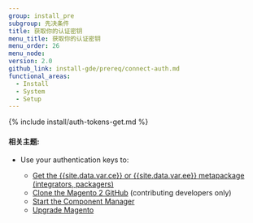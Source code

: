 ```yaml
---
group: install_pre
subgroup: 先决条件
title: 获取你的认证密钥
menu_title: 获取你的认证密钥
menu_order: 26
menu_node:
version: 2.0
github_link: install-gde/prereq/connect-auth.md
functional_areas:
  - Install
  - System
  - Setup
---
```


{% include install/auth-tokens-get.md %}

#### 相关主题:
*	Use your authentication keys to:

	*	<a href="{{ page.baseurl }}/install-gde/prereq/integrator_install.html">Get the {{site.data.var.ce}} or {{site.data.var.ee}} metapackage (integrators, packagers)</a>
	*	<a href="{{ page.baseurl }}/install-gde/prereq/dev_install.html">Clone the Magento 2 GitHub</a> (contributing developers only)
	*	<a href="{{ page.baseurl }}/comp-mgr/module-man/compman-checklist.html">Start the Component Manager</a>
	*	<a href="{{ page.baseurl }}/comp-mgr/upgrader/upgrade-checklist.html"> Upgrade Magento</a>
